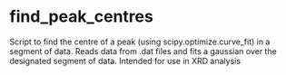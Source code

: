 # find_peak_centres
Script to find the centre of a peak (using scipy.optimize.curve_fit) in a segment of data. Reads data from .dat files and fits a gaussian over the designated segment of data. Intended for use in XRD analysis
